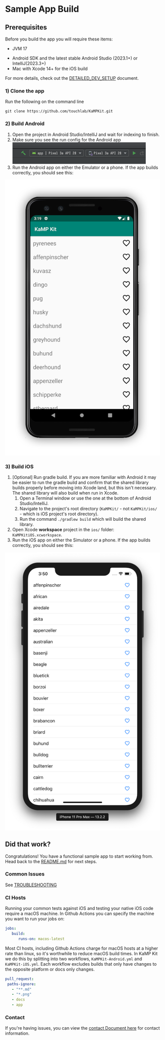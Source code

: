 # Sample App Build

## Prerequisites
Before you build the app you will require these items:

* JVM 17
- Android SDK and the latest stable Android Studio (2023.1+) or IntelliJ(2023.3+)
- Mac with Xcode 14+ for the iOS build

For more details, check out the [DETAILED_DEV_SETUP](DETAILED_DEV_SETUP.md) document.

### 1) Clone the app
Run the following on the command line
```
git clone https://github.com/touchlab/KaMPKit.git
```

### 2) Build Android
1. Open the project in Android Studio/IntelliJ and wait for indexing to finish.
2. Make sure you see the run config for the Android app
![](runconfig.png)
3. Run the Android app on either the Emulator or a phone. If the app builds correctly, you should see this:

![](Screenshots/kampScreenshotAndroid.png)

### 3) Build iOS

1. [Optional] Run gradle build. If you are more familiar with Android it may be easier to run the gradle build and confirm that the shared library builds properly before moving into Xcode land, but this isn't necessary. The shared library will also build when run in Xcode.
   1. Open a Terminal window or use the one at the bottom of Android Studio/IntelliJ.
   2. Navigate to the project's root directory (`KaMPKit/` - not `KaMPKit/ios/` - which is iOS project's root directory).
   3. Run the command `./gradlew build` which will build the shared library.
2. Open Xcode **workspace** project in the `ios/` folder: `KaMPKitiOS.xcworkspace`.
3. Run the iOS app on either the Simulator or a phone. If the app builds correctly, you should see this:

![](Screenshots/kampScreenshotiOS.png)

## Did that work?

Congratulations! You have a functional sample app to start working from. Head back to the [README.md](../README.md#Sanity-Check) for next steps.

### Common Issues

See [TROUBLESHOOTING](TROUBLESHOOTING.md)

### CI Hosts
Running your common tests against iOS and testing your native iOS code require a macOS machine. In Github Actions you can specify the machine you want to run your jobs on:

```yaml
jobs:
   build:
      runs-on: macos-latest
```
Most CI hosts, including Github Actions charge for macOS hosts at a higher rate than linux, so it's worthwhile to reduce macOS build times. In KaMP Kit we do this by splitting into two workflows, `KaMPKit-Android.yml` and `KaMPKit-iOS.yml`. Each workflow excludes builds that only have changes to the opposite platform or docs only changes.

```yaml
pull_request:
 paths-ignore:
   - "**.md"
   - "*.png"
   - docs
   - app
```

### Contact

If you're having issues, you can view the [contact Document here](https://github.com/touchlab/KaMPKit/blob/master/CONTACT_US.md) for contact information.
